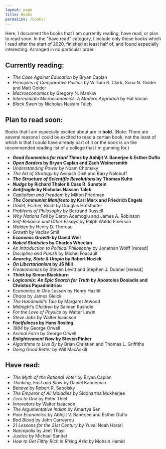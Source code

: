 ```yaml
---
layout: page
title: Books
permalink: /books/
---
```

Here, I document the books that I am currently reading, have read, or plan to read soon. In the "have read" category, I include only those books which I read after the start of 2020, finished at least half of, and found especially interesting. Arranged in no particular order.

## Currently reading:

- *The Case Against Education* by Bryan Caplan
- *Principles of Comparative Politics* by William R. Clark, Sona N. Golder and Matt Golder
- *Macroeconomics* by Gregory N. Mankiw
- *Intermediate Microeconomics: A Modern Approach* by Hal Varian
- *Black Swan* by Nicholas Nassim Taleb

## Plan to read soon:

Books that I am especially excited about are in __bold__. (Note: There are several reasons I could be excited to read a certian book, not the least of which is that I could have already part of it or the book is on the recommended reading list of a college that I'm gunning for.)

-	__*Good Economics for Hard Times* by Abhijit V. Banerjee & Esther Duflo__
-	__*Open Borders* by Bryan Caplan and Zach Weinersmith__
-	*Understanding Power* by Noam Chomsky
-	*The Art of Strategy* by Avinash Dixit and Barry Nalebuff
- __*The Structure of Scientific Revolutions* by Thomas Kuhn__
-	__*Nudge* by Richard Thaler & Cass R. Sunstein__
-	__*Antifragile* by Nicholas Nassim Taleb__
-	*Capitalism and Freedom* by Milton Friedman
-	__*The Communist Manifesto* by Karl Marx and Friedrich Engels__
-	*Gödel, Escher, Bach* by Douglas Hofstadter
-	*Problems of Philosophy* by Bertrand Russell
-	*Why Nations Fail* by Daron Acemoglu and James A. Robinson
-	*Self-Reliance and Other Essays* by Ralph Waldo Emerson
- *Walden* by Henry D. Thoreau
-	*Growth* by Vaclav Smil
-	__*Economic Growth* by David Weil__
-	__*Naked Statistics* by Charles Wheelan__
-	*An Introduction to Political Philosophy* by Jonathan Wolff \[reread\]
-	*Discipline and Punish* by Michel Foucault
-	__*Anarchy, State & Utopia* by Robert Nozick__
-	__*On Libertarianism* by JS Mill__
-	*Freakonomics* by Steven Levitt and Stephen J. Dubner \[reread\] 
-	__*Think* by Simon Blackburn__
-	__*Logicomix: An Epic Search for Truth* by Apostolos Doxiadis and Christos Papadimitriou__ 
- *Economics in One Lesson* by Henry Hazlitt
-	*Chaos* by James Gleick
-	*The Handmaid’s Tale* by Margaret Atwood
-	*Midnight’s Children* by Salman Rushdie
-	*For the Love of Physics* by Walter Lewin
-	*Steve Jobs* by Walter Isaacson
- __*Factfulness* by Hans Rosling__
-	*1984* by George Orwell
-	*Animal Farm* by George Orwell
-	__*Enlightenment Now* by Steven Pinker__
- *Algorithms to Live By* by Brian Christian and Thomas L. Griffiths 
- *Doing Good Better* by Will MacAskill

## Have read:

- *The Myth of the Rational Voter* by Bryan Caplan
- *Thinking, Fast and Slow* by Daniel Kahneman
- *Behave* by Robert R. Sapolsky
- *The Emperor of All Maladies* by Siddhartha Mukherjee
- *Zero to One* by Peter Thiel
- *Innovators* by Walter Isaacson
- *The Argumentative Indian* by Amartya Sen
- *Poor Economics* by Abhijit V. Banerjee and Esther Duflo
- *Bad Blood* by John Carreyrou
- *21 Lessons for the 21st Century* by Yuval Noah Harari
- *Narcopolis* by Jeet Thayil
- *Justice* by Michael Sandel
- *How to Get Filthy Rich in Rising Asia* by Mohsin Hamid
